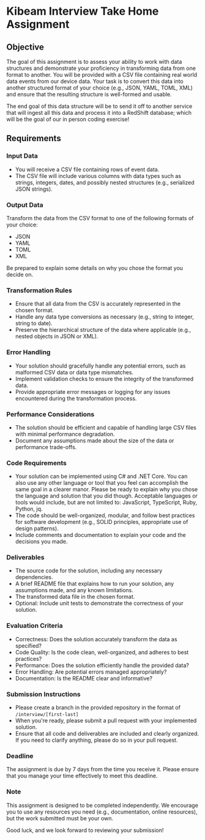 # Kibeam Interview Take Home Assignment

## Objective

The goal of this assignment is to assess your ability to work with data structures and demonstrate your proficiency in transforming data from one format to another. You will be provided with a CSV file containing real world data events from our device data. Your task is to convert this data into another structured format of your choice (e.g., JSON, YAML, TOML, XML) and ensure that the resulting structure is well-formed and usable.

The end goal of this data structure will be to send it off to another service that will ingest all this data and process it into a RedShift database; which will be the goal of our in person coding exercise!

## Requirements

### Input Data

* You will receive a CSV file containing rows of event data.
* The CSV file will include various columns with data types such as strings, integers, dates, and possibly nested structures (e.g., serialized JSON strings).

### Output Data

Transform the data from the CSV format to one of the following formats of your choice:

* JSON
* YAML
* TOML
* XML

Be prepared to explain some details on why you chose the format you decide on.

### Transformation Rules

* Ensure that all data from the CSV is accurately represented in the chosen format.
* Handle any data type conversions as necessary (e.g., string to integer, string to date).
* Preserve the hierarchical structure of the data where applicable (e.g., nested objects in JSON or XML).

### Error Handling

* Your solution should gracefully handle any potential errors, such as malformed CSV data or data type mismatches.
* Implement validation checks to ensure the integrity of the transformed data.
* Provide appropriate error messages or logging for any issues encountered during the transformation process.

### Performance Considerations

* The solution should be efficient and capable of handling large CSV files with minimal performance degradation.
* Document any assumptions made about the size of the data or performance trade-offs.

### Code Requirements

* Your solution can be implemented using C# and .NET Core. You can also use any other language or tool that you feel can accomplish the same goal in a clearer manor. Please be ready to explain why you chose the language and solution that you did though. Acceptable languages or tools would include, but are not limited to: JavaScript, TypeScript, Ruby, Python, jq.
* The code should be well-organized, modular, and follow best practices for software development (e.g., SOLID principles, appropriate use of design patterns).
* Include comments and documentation to explain your code and the decisions you made.

### Deliverables

* The source code for the solution, including any necessary dependencies.
* A brief README file that explains how to run your solution, any assumptions made, and any known limitations.
* The transformed data file in the chosen format.
* Optional: Include unit tests to demonstrate the correctness of your solution.

### Evaluation Criteria

* Correctness: Does the solution accurately transform the data as specified?
* Code Quality: Is the code clean, well-organized, and adheres to best practices?
* Performance: Does the solution efficiently handle the provided data?
* Error Handling: Are potential errors managed appropriately?
* Documentation: Is the README clear and informative?

### Submission Instructions

* Please create a branch in the provided repository in the format of `/interview/[first-last]`
* When you're ready, please submit a pull request with your implemented solution.
* Ensure that all code and deliverables are included and clearly organized. If you need to clarify anything, please do so in your pull request.

### Deadline

The assignment is due by 7 days from the time you receive it. Please ensure that you manage your time effectively to meet this deadline.

### Note

This assignment is designed to be completed independently. We encourage you to use any resources you need (e.g., documentation, online resources), but the work submitted must be your own.

Good luck, and we look forward to reviewing your submission!

